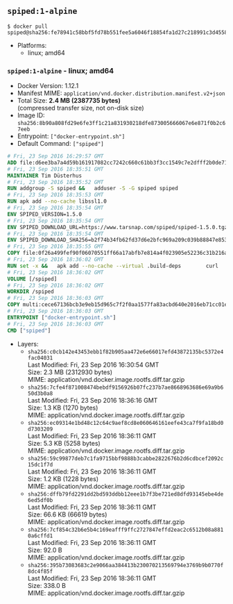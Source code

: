 ## `spiped:1-alpine`

```console
$ docker pull spiped@sha256:fe78941c58bbf5fd78b551fee5a6046f18854fa1d27c218991c3d4558d086095
```

-	Platforms:
	-	linux; amd64

### `spiped:1-alpine` - linux; amd64

-	Docker Version: 1.12.1
-	Manifest MIME: `application/vnd.docker.distribution.manifest.v2+json`
-	Total Size: **2.4 MB (2387735 bytes)**  
	(compressed transfer size, not on-disk size)
-	Image ID: `sha256:8b90a808fd29e6fe3ff1c21a831930218dfe873005666067e6e871f0b2c67eeb`
-	Entrypoint: `["docker-entrypoint.sh"]`
-	Default Command: `["spiped"]`

```dockerfile
# Fri, 23 Sep 2016 16:29:57 GMT
ADD file:d6ee3ba7a4d59b161917082cc7242c660c61bb3f3cc1549c7e2dfff2b0de7104 in / 
# Fri, 23 Sep 2016 18:35:51 GMT
MAINTAINER Tim Düsterhus
# Fri, 23 Sep 2016 18:35:52 GMT
RUN addgroup -S spiped &&	adduser -S -G spiped spiped
# Fri, 23 Sep 2016 18:35:53 GMT
RUN apk add --no-cache libssl1.0
# Fri, 23 Sep 2016 18:35:54 GMT
ENV SPIPED_VERSION=1.5.0
# Fri, 23 Sep 2016 18:35:54 GMT
ENV SPIPED_DOWNLOAD_URL=https://www.tarsnap.com/spiped/spiped-1.5.0.tgz
# Fri, 23 Sep 2016 18:35:54 GMT
ENV SPIPED_DOWNLOAD_SHA256=b2f74b34fb62fd37d6e2bfc969a209c039b88847e853a49e91768dec625facd7
# Fri, 23 Sep 2016 18:35:55 GMT
COPY file:0f26a499fef90f06070551ff66a17abfb7e814a4f023905e52236c31b216a7bb in /0001-Fix-docker-stop-issue.patch 
# Fri, 23 Sep 2016 18:36:02 GMT
RUN set -x &&	apk add --no-cache --virtual .build-deps 		curl 		gcc 		make 		musl-dev 		openssl-dev 		patch 		tar &&	curl -fsSL "$SPIPED_DOWNLOAD_URL" -o spiped.tar.gz &&	echo "$SPIPED_DOWNLOAD_SHA256 *spiped.tar.gz" |sha256sum -c - &&	mkdir -p /usr/local/src/spiped &&	tar xzf "spiped.tar.gz" -C /usr/local/src/spiped --strip-components=1 &&	rm "spiped.tar.gz" &&	patch -p1 -d /usr/local/src/spiped/ < /0001-Fix-docker-stop-issue.patch &&	CC=gcc make -C /usr/local/src/spiped &&	make -C /usr/local/src/spiped install &&	rm -rf /usr/local/src/spiped &&	apk del .build-deps
# Fri, 23 Sep 2016 18:36:02 GMT
VOLUME [/spiped]
# Fri, 23 Sep 2016 18:36:02 GMT
WORKDIR /spiped
# Fri, 23 Sep 2016 18:36:03 GMT
COPY multi:cece67136bcb3e9eb15d965c7f2f0aa1577fa83acbd640e2016eb71cc01e0cfa in /usr/local/bin/ 
# Fri, 23 Sep 2016 18:36:03 GMT
ENTRYPOINT ["docker-entrypoint.sh"]
# Fri, 23 Sep 2016 18:36:03 GMT
CMD ["spiped"]
```

-	Layers:
	-	`sha256:c0cb142e43453ebb1f82b905aa472e6e66017efd43872135bc5372e4fac04031`  
		Last Modified: Fri, 23 Sep 2016 16:30:54 GMT  
		Size: 2.3 MB (2312930 bytes)  
		MIME: application/vnd.docker.image.rootfs.diff.tar.gzip
	-	`sha256:7cfe4f871008474bebdf9156926b07fc237b7ae8668963686e69a9b650d3b0a8`  
		Last Modified: Fri, 23 Sep 2016 18:36:16 GMT  
		Size: 1.3 KB (1270 bytes)  
		MIME: application/vnd.docker.image.rootfs.diff.tar.gzip
	-	`sha256:ec09314e1bd48c12c64c9aef8cd8e060646161eefe43ca7f9fa18bd0d7303209`  
		Last Modified: Fri, 23 Sep 2016 18:36:11 GMT  
		Size: 5.3 KB (5258 bytes)  
		MIME: application/vnd.docker.image.rootfs.diff.tar.gzip
	-	`sha256:59c99877deb7c1fa9715bbf9888b3cabbe2822676b2d6cdbcef2092c15dc1f7d`  
		Last Modified: Fri, 23 Sep 2016 18:36:11 GMT  
		Size: 1.2 KB (1228 bytes)  
		MIME: application/vnd.docker.image.rootfs.diff.tar.gzip
	-	`sha256:dffb79fd2291dd2bd593ddbb12eee1b7f3be721ed8dfd93145ebe4de6ed5df0b`  
		Last Modified: Fri, 23 Sep 2016 18:36:11 GMT  
		Size: 66.6 KB (66619 bytes)  
		MIME: application/vnd.docker.image.rootfs.diff.tar.gzip
	-	`sha256:7cf854c32b6e5b4c169eafff9ffc2727847effd2eac2c6512b08a8810a6cffd1`  
		Last Modified: Fri, 23 Sep 2016 18:36:11 GMT  
		Size: 92.0 B  
		MIME: application/vnd.docker.image.rootfs.diff.tar.gzip
	-	`sha256:395b73083683c2e9066aa384413b230070213569794e3769b9b0770f8dc4f85f`  
		Last Modified: Fri, 23 Sep 2016 18:36:11 GMT  
		Size: 338.0 B  
		MIME: application/vnd.docker.image.rootfs.diff.tar.gzip

